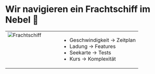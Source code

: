# Wir navigieren ein Frachtschiff im Nebel 🚢

<table>
	<tr>
		<td style="vertical-align:top; width: 40%;">
			<img src="images/frachtschiff.png" alt="Frachtschiff" style="max-width: 100%; height: auto;" />
		</td>
		<td style="vertical-align:top; width: 60%;">
			<ul>
				<li>Geschwindigkeit → Zeitplan</li>
				<li>Ladung → Features</li>
				<li>Seekarte → Tests</li>
				<li>Kurs → Komplexität</li>
			</ul>
		</td>
	</tr>
</table>


<!-- - Software wird schneller entwickelt
- Anwendungen werden komplexer
- Tests decken nicht alles ab
- Änderungen in komplexen Codebasen schwer vollständig zu überschauen -->


